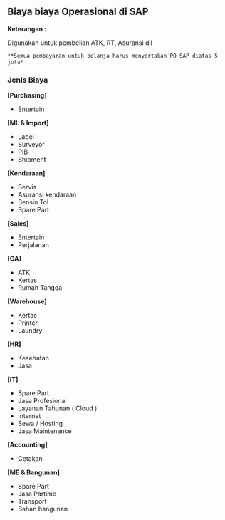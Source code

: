 ## Biaya biaya Operasional di SAP
**Keterangan :**

Digunakan untuk pembelian ATK, RT, Asuransi dll

    **Semua pembayaran untuk belanja harus menyertakan PO SAP diatas 5 juta*

### Jenis Biaya 

**[Purchasing]**

* Entertain
  

**[ML & Import]**

* Label
* Surveyor
* PIB 
* Shipment



**[Kendaraan]**
 
* Servis
* Asuransi kendaraan
* Bensin Tol
* Spare Part



**[Sales]**

* Entertain
* Perjalanan

**[GA]**

* ATK
* Kertas
* Rumah Tangga



**[Warehouse]**

* Kertas
* Printer
* Laundry



**[HR]**

* Kesehatan
* Jasa



**[IT]**

* Spare Part 
* Jasa Profesional
* Layanan Tahunan ( Cloud )
* Internet
* Sewa / Hosting
* Jasa Maintenance 

**[Accounting]**

* Cetakan
  

**[ME & Bangunan]**

* Spare Part
* Jasa Partime
* Transport
* Bahan bangunan
